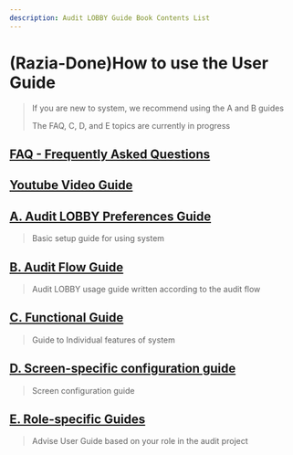 ```yaml
---
description: Audit LOBBY Guide Book Contents List
---
```


# \(Razia-Done\)How to use the User Guide

> If you are new to system, we recommend using the A and B guides
>
> The FAQ, C, D, and  E topics are currently in progress

## [FAQ - Frequently Asked Questions](../audit-lobby-faq/)

## [Youtube Video Guide](https://www.youtube.com/channel/UCWBSEXcL8zGCrOhRF-xatug)

## [A. Audit LOBBY Preferences Guide](setup/)

> Basic setup guide for using system

## [B. Audit Flow Guide](guide-by-scenario/)

> Audit LOBBY usage guide written according to the audit flow

## [C. Functional Guide](guide-by-function/)

> Guide to Individual features of system

## [D. Screen-specific configuration guide](contents.md)

> Screen configuration guide

## [E. Role-specific Guides](contents.md)

> Advise User Guide based on your role in the audit project

